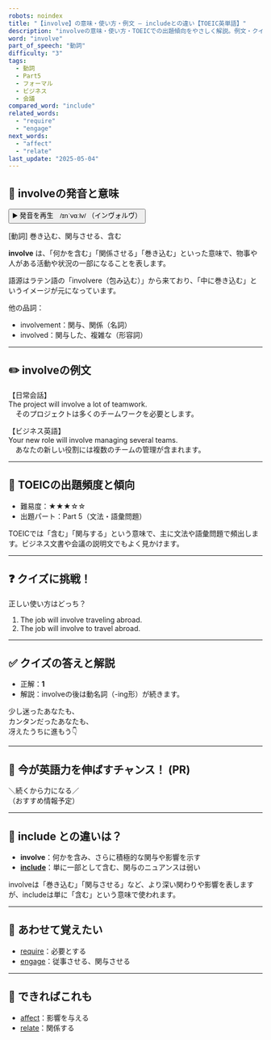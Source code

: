 ```yaml
---
robots: noindex
title: "【involve】の意味・使い方・例文 ― includeとの違い【TOEIC英単語】"
description: "involveの意味・使い方・TOEICでの出題傾向をやさしく解説。例文・クイズ付きでincludeとの違いもわかりやすく学べます。"
word: "involve"
part_of_speech: "動詞"
difficulty: "3"
tags:
  - 動詞
  - Part5
  - フォーマル
  - ビジネス
  - 会議
compared_word: "include"
related_words:
  - "require"
  - "engage"
next_words:
  - "affect"
  - "relate"
last_update: "2025-05-04"
---
```


## 🔰 involveの発音と意味

<button class="play-audio" onclick="playTTS('involve')">
  <span class="play-audio-main">
    ▶️ 発音を再生　/ɪnˈvɑːlv/
  </span>
  <span class="play-audio-sub">
    （インヴォルヴ）
  </span>
</button>

[動詞] 巻き込む、関与させる、含む

**involve** は、「何かを含む」「関係させる」「巻き込む」といった意味で、物事や人がある活動や状況の一部になることを表します。

語源はラテン語の「involvere（包み込む）」から来ており、「中に巻き込む」というイメージが元になっています。

他の品詞：  
- involvement：関与、関係（名詞）
- involved：関与した、複雑な（形容詞）

---

## ✏️ involveの例文

【日常会話】  
The project will involve a lot of teamwork.  
　そのプロジェクトは多くのチームワークを必要とします。

【ビジネス英語】  
Your new role will involve managing several teams.  
　あなたの新しい役割には複数のチームの管理が含まれます。

---

## 🎯 TOEICの出題頻度と傾向

- 難易度：★★★☆☆
- 出題パート：Part 5（文法・語彙問題）

TOEICでは「含む」「関与する」という意味で、主に文法や語彙問題で頻出します。ビジネス文書や会議の説明文でもよく見かけます。

---

## ❓ クイズに挑戦！

正しい使い方はどっち？

1. The job will involve traveling abroad.  
2. The job will involve to travel abroad.

---

## ✅ クイズの答えと解説

- 正解：**1**
- 解説：involveの後は動名詞（-ing形）が続きます。

少し迷ったあなたも、  
カンタンだったあなたも、  
冴えたうちに進もう👇️

---

## 🚀 今が英語力を伸ばすチャンス！ (PR)

<div class="info-center">
＼続くから力になる／<br>  
（おすすめ情報予定）
</div>

---

## 🤔  include との違いは？

- **involve**：何かを含み、さらに積極的な関与や影響を示す
- **[include](/word/include/)**：単に一部として含む、関与のニュアンスは弱い

involveは「巻き込む」「関与させる」など、より深い関わりや影響を表しますが、includeは単に「含む」という意味で使われます。

---

## 🧩 あわせて覚えたい

- [require](/word/require/)：必要とする
- [engage](/word/engage/)：従事させる、関与させる

---

## 📖 できればこれも

- [affect](/word/affect/)：影響を与える
- [relate](/word/relate/)：関係する

<!-- cvid: aid48_bid33 -->
